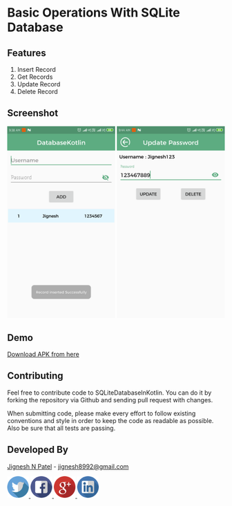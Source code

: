 # Basic Operations With SQLite Database

## Features
  1. Insert Record
  2. Get Records
  3. Update Record
  4. Delete Record
  
## Screenshot
<img src="https://github.com/jignesh8992/SQLiteDatabaseInKotlin/blob/master/screenshot/Screenshot_Insert.png" width="250"/> <img src="https://github.com/jignesh8992/SQLiteDatabaseInKotlin/blob/master/screenshot/Screenshot_Update.png" width="250"/>
 
## Demo
[Download APK from here](https://github.com/jignesh8992/SQLiteDatabaseInKotlin/raw/master/screenshot/SQLiteDatabaseInKotlin.apk)
 
## Contributing
Feel free to contribute code to SQLiteDatabaseInKotlin. You can do it by forking the repository via Github and sending pull request with changes.

When submitting code, please make every effort to follow existing conventions and style in order to keep the code as readable as possible. Also be sure that all tests are passing.

## Developed By
  <a href="https://github.com/jignesh8992">Jignesh N Patel</a> - <a href="mailto:jignesh8992@gmail.com">jignesh8992@gmail.com</a>
  <br>
  
  <a href="https://twitter.com/jignesh8992" rel="nofollow">
  <img alt="Follow me on Facebook" height="50" width="50" src="https://github.com/jignesh8992/SQLiteDatabaseInKotlin/blob/master/social/twitter.png" style="max-width:100%;">
</a>
  
<a href="https://www.facebook.com/jignesh8992" rel="nofollow">
  <img alt="Follow me on Facebook" height="50" width="50" src="https://github.com/jignesh8992/SQLiteDatabaseInKotlin/blob/master/social/facebook.png" style="max-width:100%;">
</a>

<a href="https://plus.google.com/+JigneshPatelN" rel="nofollow">
  <img alt="Follow me on Google+" height="50" width="50" src="https://github.com/jignesh8992/SQLiteDatabaseInKotlin/blob/master/social/google-plus.png" style="max-width:100%;">
</a>

<a href="https://www.linkedin.com/in/jignesh8992/" rel="nofollow">
  <img alt="Follow me on LinkedIn" height="50" width="50" src="https://github.com/jignesh8992/SQLiteDatabaseInKotlin/blob/master/social/linkedin.png" style="max-width:100%;">
</a>

